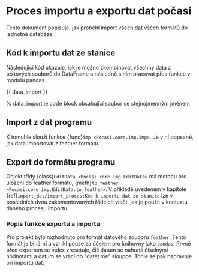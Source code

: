 # Proces importu a exportu dat počasí

Tento dokument popisuje, jak proběhl import všech dat všech formátů do jednotné databáze.

## Kód k importu dat ze stanice

Následující kód ukazuje, jak je možno zkombinovat všechny data z textových souborů do DataFrame a následně s ním
pracovat přes funkce v modulu pandas.

{{ data_import }}

% data_import je code block obsahující soubor se stejnojmenným jménem

## Import z dat programu

K tomuhle slouží funkce {func}`imp <Pocasi.core.imp.imp>`. Je v ní popsané, jak data importovat z feather formátu.

## Export do formátu programu

Objekt třídy {class}`EditData <Pocasi.core.imp.EditData>` má metodu pro uložení do feather formátu,
{meth}`to_feather <Pocasi.core.imp.EditData.to_feather>`. V příkladě uvedeném v kapitole
{ref}`import_dat/import_proces:Kód k importu dat ze stanice` lze v posledních dvou zakomentovaných řádcích vidět, jak je
použít v kontextu daného procesu importu.

### Popis funkce exportu a importu

Pro projekt bylo rozhodnuto pro formát datového souboru `feather`. Tento formát je binární a vznikl pouze za účelem pro
knihovny jako `pandas`. Prvně před exportem se index zresetuje, čili datum se nahradí číselnými hodnotami a datum se
vrací do "datetime" sloupce. Tohle se pak napravuje při importu dat.
